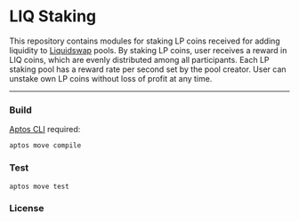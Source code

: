 # LIQ Staking

This repository contains modules for staking LP coins received for adding liquidity to [Liquidswap](https://github.com/pontem-network/liquidswap) pools. By staking LP coins, user receives a reward in LIQ coins, which are evenly distributed among all participants. Each LP staking pool has a reward rate per second set by the pool creator. User can unstake own LP coins without loss of profit at any time.

---

### Build

[Aptos CLI](https://github.com/aptos-labs/aptos-core/releases) required:

    aptos move compile

### Test

    aptos move test

### License


